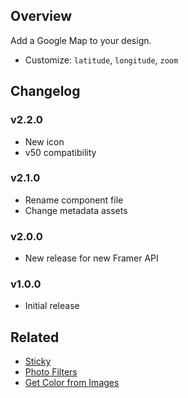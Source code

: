 ## Overview

Add a Google Map to your design.

* Customize: `latitude`, `longitude`, `zoom`


## Changelog

### v2.2.0

* New icon
* v50 compatibility

### v2.1.0

* Rename component file
* Change metadata assets

### v2.0.0

* New release for new Framer API

### v1.0.0

* Initial release


## Related

* [Sticky](https://store.framer.com/package/ismael/sticky)
* [Photo Filters](https://store.framer.com/package/ismael/photo-filters)
* [Get Color from Images](https://store.framer.com/package/ismael/get-colors-from-images)
